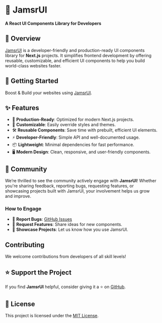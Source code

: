 # 🚀 **JamsrUI**

**A React UI Components Library for Developers**


## 📖 **Overview**

[JamsrUI](https://jamsr-ui.jamsrworld.com) is a developer-friendly and production-ready UI components library for **Next.js** projects. It simplifies frontend development by offering reusable, customizable, and efficient UI components to help you build world-class websites faster.

## 🚀 Getting Started 

Boost & Build your websites using [JamsrUI](https://jamsr-ui.jamsrworld.com).

## ✨ Features

- 🚀 **Production-Ready**: Optimized for modern Next.js projects.
- 🎨 **Customizable**: Easily override styles and themes.
- 🛠️ **Reusable Components**: Save time with prebuilt, efficient UI elements.
- ⚡ **Developer-Friendly**: Simple API and well-documented usage.
- 📦 **Lightweight**: Minimal dependencies for fast performance.
- 🖥️ **Modern Design**: Clean, responsive, and user-friendly components.

## 🌱 Community

We’re thrilled to see the community actively engage with **JamsrUI**! Whether you're sharing feedback, reporting bugs, requesting features, or showcasing projects built with JamsrUI, your involvement helps us grow and improve.

### How to Engage

- 💬 **Report Bugs**: [GitHub Issues](https://github.com/jamsrworld/jamsr-ui/issues)
- 🚀 **Request Features**: Share ideas for new components.
- 🤝 **Showcase Projects**: Let us know how you use JamsrUI.

## Contributing

We welcome contributions from developers of all skill levels!

## ⭐ Support the Project

If you find **JamsrUI** helpful, consider giving it a ⭐ on [GitHub](https://github.com/jamsrworld/jamsr-ui).

## 📄 License

This project is licensed under the [MIT License](https://choosealicense.com/licenses/mit/).  
